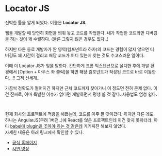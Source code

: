# Locator JS

신박한 툴을 알게 되었다. 이름은 **Locator JS**.   
   
웹을 개발할 때 당연히 화면을 띄워 놓고 코드를 작업한다. 내가 작업한 코드라면 디버깅을 하는 것이 꽤 수월하다. (물론 그렇지 않은 경우도 있다..)   
   
하지만 다른 동료 개발자가 짠 영역(컴포넌트라 하자)의 코드는 경험이 많지 않으면 디버깅도 꽤 시간이 걸리고 해당 코드가 어디 있는지 찾는 것도 수고스러운 일이다.   
   
이때 이 Locator JS가 빛을 발한다. 간단하게 크롬 익스텐션으로 설치한 후에 개발 환경에서 [Option + 마우스 좌 클릭]을 하면 해당 컴포넌트가 작성된 코드로 바로 이동한다...!! 그저 신세계..   
   
가끔씩 정확도가 떨어지긴 하지만 근처 코드까지 찾아가니 이 정도면 전혀 문제 없다. 이건 진짜로, 아마 특별한 이슈가 없다면 개발하면서 평생 쓸 것 같다. 사용법도 엄청 쉽다.   

<br>

현재 회사의 프로젝트에 적용을 해봤는데, 코드를 아주 잘 찾아갔다. 하지만 다른 레포 하나는 AngularJS(무려 1버전..)에 React를 얹은 프로젝트인데 이건 찾지 못하더라. 아마 [babel에 plugin을 꽂아야 하는 것 같은데](https://www.locatorjs.com/install/react-data-id) 거기까진 해보지 않았다.   
자세한 내용은 아래 링크에서 확인할 수 있다.

- [공식 홈페이지](https://www.locatorjs.com/)
- [시연 영상](https://twitter.com/housecor/status/1594348217625628674)
